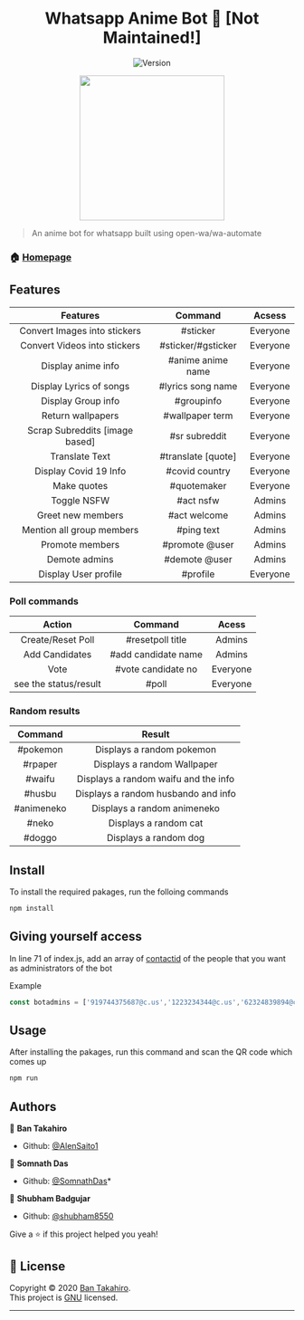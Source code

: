 <h1 align="center">Whatsapp Anime Bot 👋 [Not Maintained!]</h1>


<p align="center">
  <img alt="Version"  src="https://img.shields.io/badge/-Whatsapp%20Bot-brightgreen?style=for-the-badge"/>
 
</p>

<p align="center">
<img src="https://64.media.tumblr.com/153edb5d3b04bf5ff0a22c07852ee969/d3513415f6e5782c-de/s540x810/61e4e1386e1ecbb897b0075d39bd1ccf32ebb175.gifv" width="256" height="256">


> An anime bot for whatsapp built using open-wa/wa-automate



### 🏠 [Homepage](https://github.com/AlenSaito1/Whatsapp-Anime-Bot.git)

## Features

| Features                      | Command           | Acsess   |
|:-----------------------------:|:-----------------:|:--------:|
| Convert Images into stickers  | #sticker          | Everyone |
| Convert Videos into stickers  | #sticker/#gsticker| Everyone |
| Display anime info            | #anime anime name | Everyone |
| Display Lyrics of songs       | #lyrics song name | Everyone |
| Display Group info            | #groupinfo        | Everyone |
| Return wallpapers             | #wallpaper term   | Everyone |
| Scrap Subreddits [image based]| #sr subreddit     | Everyone |
| Translate Text                | #translate [quote]| Everyone |
| Display Covid 19 Info         | #covid country    | Everyone |
| Make quotes                   | #quotemaker       | Everyone | 
| Toggle NSFW                   | #act nsfw         | Admins   |
| Greet new members             | #act welcome      | Admins   |
| Mention all group members     | #ping text        | Admins   |
| Promote members               | #promote @user    | Admins   |
| Demote admins                 | #demote @user     | Admins   |
| Display User profile          | #profile          | Everyone |


### Poll commands 
 
| Action            | Command            | Acess       |
|:-----------------:|:------------------:|:-----------:|
| Create/Reset Poll | #resetpoll title   | Admins      |
| Add Candidates    | #add candidate name| Admins      |
| Vote              | #vote candidate no | Everyone    |
| see the status/result | #poll          | Everyone    |


### Random results

| Command | Result |
|:-------:|:------:|
|#pokemon | Displays a random pokemon|
|#rpaper  | Displays a random Wallpaper|
|#waifu   | Displays a random waifu and the info |
|#husbu   | Displays a random husbando and info |
|#animeneko | Displays a random animeneko |
|#neko     | Displays a random cat |
|#doggo    | Displays a random dog |







## Install

To install the required pakages, run the folloing commands

```sh
npm install
```
## Giving yourself access

In line 71 of index.js, add an array of [contactid](https://open-wa.github.io/wa-automate-nodejs/globals.html#contactid) of the people that you want as administrators of the bot

Example
```javascript
const botadmins = ['919744375687@c.us','1223234344@c.us','62324839894@c.us']
```
## Usage

After installing the pakages, run this command and scan the QR code which comes up

```sh
npm run 
```

## Authors

👤 **Ban Takahiro**

* Github: [@AlenSaito1](https://github.com/AlenSaito1)

👤 **Somnath Das**
* Github: [@SomnathDas](https://github.com/SomnathDas)*

👤 **Shubham Badgujar**

* Github: [@shubham8550](https://github.com/shubham8550)



Give a ⭐️ if this project helped you yeah!

## 📝 License

Copyright © 2020 [Ban Takahiro](https://github.com/AlenSaito1).<br />
This project is [GNU](https://github.com/AlenSaito1/Whatsapp-Anime-Bot/blob/master/LICENSE) licensed.

***
